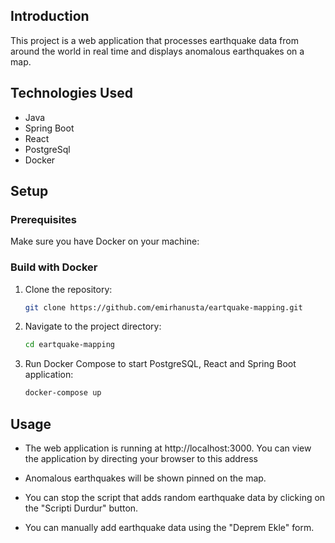 ## Introduction

This project is a web application that processes earthquake data from around the world in real time and displays anomalous earthquakes on a map.

## Technologies Used

- Java
- Spring Boot
- React
- PostgreSql
- Docker

## Setup

### Prerequisites

Make sure you have Docker on your machine:


### Build with Docker

1. Clone the repository:

    ```bash
    git clone https://github.com/emirhanusta/eartquake-mapping.git
    ```

2. Navigate to the project directory:

    ```bash
    cd eartquake-mapping
    ```

3. Run Docker Compose to start PostgreSQL, React and Spring Boot application:

    ```bash
    docker-compose up
    ```
## Usage

   - The web application is running at http://localhost:3000. You can view the application by directing your browser to this address

   - Anomalous earthquakes will be shown pinned on the map.

   - You can stop the script that adds random earthquake data by clicking on the "Scripti Durdur" button.

   - You can manually add earthquake data using the "Deprem Ekle" form.
    
